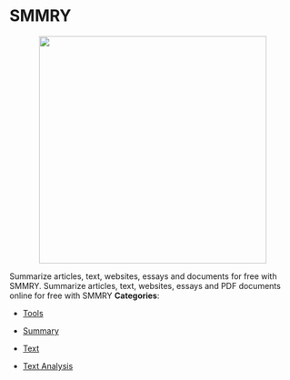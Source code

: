 # SMMRY

<p align="center">
    <img width="400" src="https://raw.githubusercontent.com/awesome-apis/awesome-apis/apis/smmry/logo_256x256.png" />
</p>


Summarize articles, text, websites, essays and documents for free with SMMRY. Summarize articles, text, websites, essays and PDF documents online for free with SMMRY
**Categories**:

- [Tools](https://github/awesome-apis/awesome-apis#tools)

- [Summary](https://github/awesome-apis/awesome-apis#summary)

- [Text](https://github/awesome-apis/awesome-apis#text)

- [Text Analysis](https://github/awesome-apis/awesome-apis#text-analysis)




